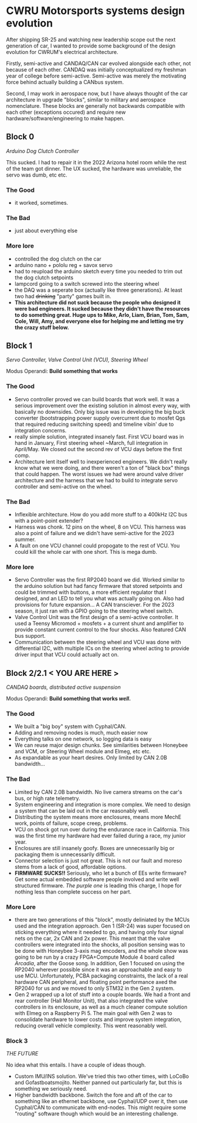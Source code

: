 # CWRU Motorsports systems design evolution

After shipping SR-25 and watching new leadership scope out the next generation of car, I wanted to provide some background of the design evolution for CWRUM's electrical architecture.

Firstly, semi-active and CANDAQ/CAN car evolved alongside each other, not because of each other. CANDAQ was initially conceptualized my freshman year of college before semi-active. Semi-active was merely the motivating force behind actually building a CANbus system.

Second, I may work in aerospace now, but I have always thought of the car architecture in upgrade "blocks", similar to military and aerospace nomenclature. 
These blocks are generally not backwards compatible with each other (exceptions occured) and require new hardware/software/engineering to make happen.

## Block 0
*Arduino Dog Clutch Controller*

This sucked. I had to repair it in the 2022 Arizona hotel room while the rest of the team got dinner. The UX sucked, the hardware was unreliable, the servo was dumb, etc etc.
### The Good
* it worked, sometimes.
### The Bad
* just about everything else

### More lore
* controlled the dog clutch on the car
* arduino nano + pololu reg + savox servo
* had to reupload the arduino sketch every time you needed to trim out the dog clutch setpoints
* lampcord going to a switch screwed into the steering wheel
* the DAQ was a seperate box (actually like three generations). At least two had ~~drinking~~ "party" games built in.
* **This architecture did not suck because the people who designed it were bad engineers. It sucked because they didn't have the resources to do something great. Huge ups to Mike, Arlo, Liam, Brian, Tom, Sam, Cole, Will, Amy, and everyone else for helping me and letting me try the crazy stuff below.**

## Block 1
*Servo Controller, Valve Control Unit (VCU), Steering Wheel*

Modus Operandi: **Build something that works**

### The Good
* Servo controller proved we can build boards that work well. It was a serious improvement over the existing solution in almost every way, with basically no downsides. Only big issue was in developing the big buck converter (bootstrapping power supply overcurrent due to mosfet Qgs that required reducing switching speed) and timeline vibin' due to integration concerns.
* really simple solution, integrated insanely fast. 
First VCU board was in hand in January, First steering wheel ~March, full integration in April/May. 
We closed out the second rev of VCU days before the first comp.
* Architecture lent itself well to inexperienced engineers. 
We didn't really know what we were doing, and there weren't a ton of "black box" things that could happen. 
The worst issues we had were around valve driver architecture and the harness that we had to build to integrate servo controller and semi-active on the wheel.

### The Bad
* Inflexible architecture. How do you add more stuff to a 400kHz I2C bus with a point-point extender?
* Harness was chonk. 12 pins on the wheel, 8 on VCU. This harness was also a point of failure and we didn't have semi-active for the 2023 summer. 
* A fault on one VCU channel could propogate to the rest of VCU. You could kill the whole car with one short. This is mega dumb.

### More lore
* Servo Controller was the first RP2040 board we did. 
Worked similar to the arduino solution but had fancy firmware that stored setpoints and could be trimmed with buttons, a more efficient regulator that I designed, and an LED to tell you what was actually going on. 
Also had provisions for future expansion... A CAN transciever. 
For the 2023 season, it just ran with a GPIO going to the steering wheel switch.
* Valve Control Unit was the first design of a semi-active controller. 
It used a Teensy Micromod + mosfets + a current shunt and amplifier to provide constant current control to the four shocks. 
Also featured CAN bus support. 
* Communication between the steering wheel and VCU was done with differential I2C, with multiple ICs on the steering wheel acting to provide driver input that VCU could actually act on.


## Block 2/2.1 < YOU ARE HERE >
*CANDAQ boards, distributed active suspension*

Modus Operandi: **Build something that works *well*.**

### The Good
* We built a "big boy" system with Cyphal/CAN.
* Adding and removing nodes is much, much easier now
* Everything talks on one network, so logging data is easy
* We can reuse major design chunks. See similarities between Honeybee and VCM, or Steering Wheel module and Elmeg, etc etc.
* As expandable as your heart desires. Only limited by CAN 2.0B bandwidth...
### The Bad
* Limited by CAN 2.0B bandwidth. 
No live camera streams on the car's bus, or high rate telemetry.
* System engineering and integration is more complex.
We need to design a system that can be laid out in the car reasonably well.
* Distributing the system means more enclosures, means more MechE work, points of failure, scope creep, problems.
* VCU on shock got run over during the endurance race in California. 
This was the first time my hardware had ever failed during a race, my junior year.
* Enclosures are still insanely goofy. Boxes are unnecessarily big or packaging them is unnecessarily difficult.
* Connector selection is just not great. This is not our fault and moreso stems from a lack of good, affordable options.
* **FIRMWARE SUCKS!!** Seriously, who let a bunch of EEs write firmware? Get some actual embedded software people involved and write well structured firmware. *The purple one* is leading this charge, I hope for nothing less than complete success on her part.

### More Lore
* there are two generations of this "block", mostly deliniated by the MCUs used and the integration approach. 
Gen 1 (SR-24) was super focused on sticking everything where it needed to go, and having only four signal nets on the car, 2x CAN and 2x power. 
This meant that the valve controllers were integrated into the shocks, all position sensing was to be done with Honeybee 3-axis mag encoders, and the whole show was going to be run by a crazy FPGA+Compute Module 4 board called *Arcadia*, after the Goose song.
In addition, Gen 1 focused on using the RP2040 wherever possible since it was an approachable and easy to use MCU. Unfortunately, PCBA packaging constraints, the lack of a real hardware CAN peripheral, and floating point performance axed the RP2040 for us and we moved to only STM32 in the Gen 2 system.
* Gen 2 wrapped up a lot of stuff into a couple boards. 
We had a front and rear controller (Hall Monitor Unit), that also integrated the valve controllers in its enclosure, as well as a much cleaner compute solution with Elmeg on a Raspberry Pi 5.
The main goal with Gen 2 was to consolidate hardware to lower costs and improve system integration, reducing overall vehicle complexity. This went reasonably well.

### Block 3
*THE FUTURE*

No idea what this entails. I have a couple of ideas though.
* Custom IMU/INS solution. We've tried this two other times, with LoCoBo and Gofastboatsmojito. Neither panned out particularly far, but this is something we seriously need.
* Higher bandwidth backbone. Switch the fore and aft of the car to something like an ethernet backbone, use Cyphal/UDP over it, then use Cyphal/CAN to communicate with end-nodes. This might require some "routing" software though which would be an interesting challenge.